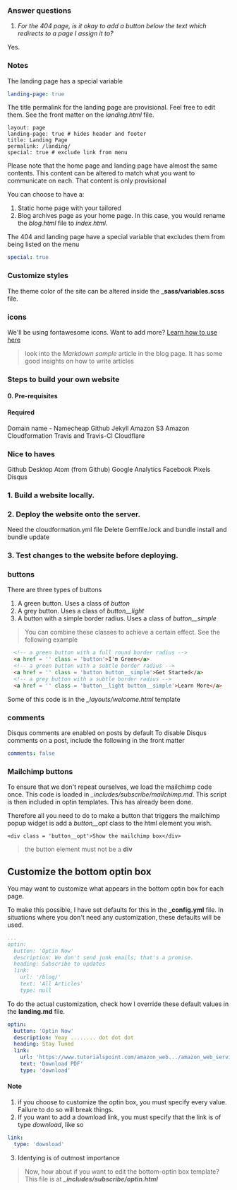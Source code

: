 ### Answer questions

1. *For the 404 page, is it okay to add a button below the text which redirects to a page I assign it to?*

Yes.

### Notes
The landing page has a special variable

```yaml
landing-page: true
```
The title permalink for the landing page are provisional. Feel free to edit them. See the front matter on the *landing.html* file.

```
layout: page
landing-page: true # hides header and footer
title: Landing Page
permalink: /landing/
special: true # exclude link from menu
```

Please note that the home page and landing page have almost the same contents. This content can be altered to match what you want to communicate on each. That content is only provisional

You can choose to have a:

1. Static home page with your tailored
2. Blog  archives page as your home page. In this case, you would rename the *blog.html* file to *index.html*.

The 404 and landing page have a special variable that excludes them from being listed on the menu

```yaml
special: true
```

### Customize styles

The theme color of the site can be altered inside the **_sass/variables.scss** file.

### icons

We'll be using fontawesome icons. Want to add more? [Learn how to use here](https://fontawesome.com/how-to-use)

> look into the *Markdown sample* article in the blog page. It has some good insights on how to write articles

### Steps to build your own website

#### 0. Pre-requisites

#### Required
Domain name - Namecheap
Github
Jekyll
Amazon S3
Amazon Cloudformation
Travis and Travis-CI
Cloudflare

### Nice to haves
Github Desktop
Atom (from Github)
Google Analytics
Facebook Pixels
Disqus

### 1. Build a website locally.

### 2. Deploy the website onto the server.
Need the cloudformation.yml file
Delete Gemfile.lock and bundle install and bundle update

### 3. Test changes to the website before deploying.

### buttons
There are three types of buttons
1. A green button. Uses a class of *button*
2. A grey button. Uses a class of *button__light*
3. A button with a simple border radius. Uses a class of *button__simple*

> You can combine these classes to achieve a certain effect. See the following example

```html
  <!-- a green button with a full round border radius -->
  <a href = '' class = 'button'>I'm Green</a>
  <!-- a green button with a subtle border radius -->
  <a href = '' class = 'button button__simple'>Get Started</a>
  <!-- a grey button with a subtle border radius -->
  <a href = '' class = 'button__light button__simple'>Learn More</a>
```
Some of this code is in the *_layouts/welcome.html* template

### comments
Disqus comments are enabled on posts by default
To disable Disqus comments on a post, include the following in the front matter
```yaml
comments: false
```

### Mailchimp buttons
To ensure that we don't repeat ourselves, we load the mailchimp code once. This code is loaded in *_includes/subscribe/mailchimp.md*. This script is then included in optin templates. This has already been done.

Therefore all you need to do to make a button that triggers the mailchimp popup widget is add a *button__opt* class to the html element you wish.
 
```
<div class = 'button__opt'>Show the mailchimp box</div>
```
> the button element must not be a **div**

## Customize the bottom optin box
You may want to customize what appears in the bottom optin box for each page.

To make this possible, I have set defaults for this in the **_config.yml** file. In situations where you don't need  any customization, these defaults will be used.

```yaml 
...
optin: 
  button: 'Optin Now'
  description: We don't send junk emails; that's a promise.
  heading: Subscribe to updates
  link:
    url: '/blog/'
    text: 'All Articles'
    type: null
```

To do the actual customization, check how I override these default values in the **landing.md** file.

```yaml
optin: 
  button: 'Optin Now'
  description: Yeay ........ dot dot dot
  heading: Stay Tuned
  link: 
    url: 'https://www.tutorialspoint.com/amazon_web.../amazon_web_services_tutorial.pdf'
    text: 'Download PDF'
    type: 'download'
```

#### Note

1. if you choose to customize the optin box, you must specify every value. Failure to do so will break things.
2. If you want to add a download link, you must specify that the link is of type *download*, like so

```yaml
link: 
  type: 'download'
```
3. Identying is of outmost importance

> Now, how about if you want to edit the bottom-optin box template? This file is at ***_includes/subscribe/optin.html***